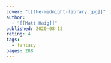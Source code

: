 ```yaml
---
cover: "[[the-midnight-library.jpg]]"
author:
  - "[[Matt Haig]]"
published: 2020-08-13
rating: 4
tags:
  - fantasy
pages: 288
---
```

